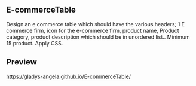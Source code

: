 ﻿## E-commerceTable

Design an  e commerce table which should have the various headers; 1 E commerce firm,  icon for the e-commerce firm,  product name, Product category,  product description which should be in unordered list.. Minimum 15 product.  Apply CSS. 
## Preview
https://gladys-angela.github.io/E-commerceTable/
